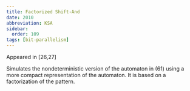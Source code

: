 ```yaml
---
title: Factorized Shift-And
date: 2010
abbreviation: KSA
sidebar:
  order: 109
tags: [bit-parallelism]
---
```


Appeared in [26,27]

Simulates the nondeterministic version of the automaton in (61) using a more compact representation of the automaton. It is based on a factorization of the pattern.
